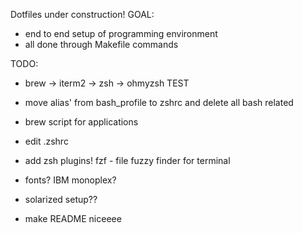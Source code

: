 Dotfiles under construction!
GOAL:
- end to end setup of programming environment
- all done through Makefile commands

TODO:
- brew -> iterm2 -> zsh -> ohmyzsh TEST
- move alias' from bash_profile to zshrc and delete all bash related


- brew script for applications
- edit .zshrc
- add zsh plugins! fzf - file fuzzy finder for terminal
- fonts? IBM monoplex?
- solarized setup??
- make README niceeee
